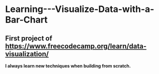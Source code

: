 # Learning---Visualize-Data-with-a-Bar-Chart
## First project of https://www.freecodecamp.org/learn/data-visualization/
**I always learn new techniques when building from scratch.**  
